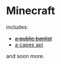# Minecraft
includes:
- ~~[a public banlist](https://GamingCrafthd.github.io/minecraft/banlist)~~
- [a capes api](https://GamingCrafthd.github.io/minecraft/capes)

and soon more.
